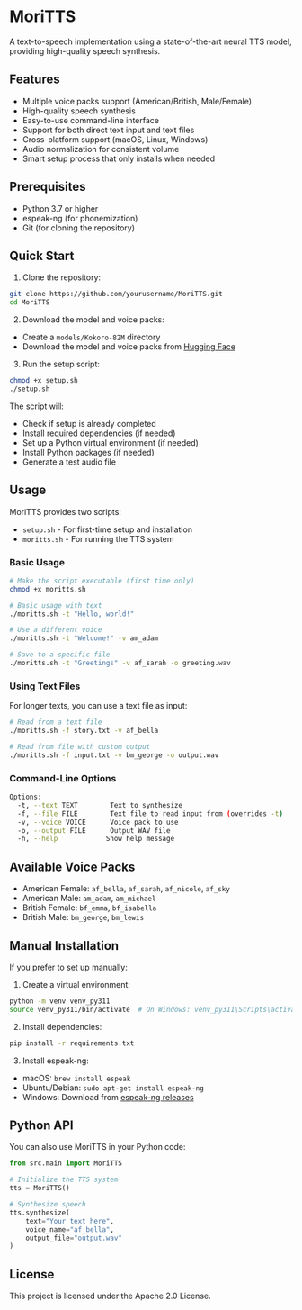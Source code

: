 # MoriTTS

A text-to-speech implementation using a state-of-the-art neural TTS model, providing high-quality speech synthesis.

## Features

- Multiple voice packs support (American/British, Male/Female)
- High-quality speech synthesis
- Easy-to-use command-line interface
- Support for both direct text input and text files
- Cross-platform support (macOS, Linux, Windows)
- Audio normalization for consistent volume
- Smart setup process that only installs when needed

## Prerequisites

- Python 3.7 or higher
- espeak-ng (for phonemization)
- Git (for cloning the repository)

## Quick Start

1. Clone the repository:
```bash
git clone https://github.com/yourusername/MoriTTS.git
cd MoriTTS
```

2. Download the model and voice packs:
- Create a `models/Kokoro-82M` directory
- Download the model and voice packs from [Hugging Face](https://huggingface.co/hexgrad/Kokoro-82M)

3. Run the setup script:
```bash
chmod +x setup.sh
./setup.sh
```

The script will:
- Check if setup is already completed
- Install required dependencies (if needed)
- Set up a Python virtual environment (if needed)
- Install Python packages (if needed)
- Generate a test audio file

## Usage

MoriTTS provides two scripts:
- `setup.sh` - For first-time setup and installation
- `moritts.sh` - For running the TTS system

### Basic Usage

```bash
# Make the script executable (first time only)
chmod +x moritts.sh

# Basic usage with text
./moritts.sh -t "Hello, world!"

# Use a different voice
./moritts.sh -t "Welcome!" -v am_adam

# Save to a specific file
./moritts.sh -t "Greetings" -v af_sarah -o greeting.wav
```

### Using Text Files

For longer texts, you can use a text file as input:

```bash
# Read from a text file
./moritts.sh -f story.txt -v af_bella

# Read from file with custom output
./moritts.sh -f input.txt -v bm_george -o output.wav
```

### Command-Line Options

```bash
Options:
  -t, --text TEXT        Text to synthesize
  -f, --file FILE        Text file to read input from (overrides -t)
  -v, --voice VOICE      Voice pack to use
  -o, --output FILE      Output WAV file
  -h, --help            Show help message
```

## Available Voice Packs

- American Female: `af_bella`, `af_sarah`, `af_nicole`, `af_sky`
- American Male: `am_adam`, `am_michael`
- British Female: `bf_emma`, `bf_isabella`
- British Male: `bm_george`, `bm_lewis`

## Manual Installation

If you prefer to set up manually:

1. Create a virtual environment:
```bash
python -m venv venv_py311
source venv_py311/bin/activate  # On Windows: venv_py311\Scripts\activate
```

2. Install dependencies:
```bash
pip install -r requirements.txt
```

3. Install espeak-ng:
- macOS: `brew install espeak`
- Ubuntu/Debian: `sudo apt-get install espeak-ng`
- Windows: Download from [espeak-ng releases](https://github.com/espeak-ng/espeak-ng/releases)

## Python API

You can also use MoriTTS in your Python code:

```python
from src.main import MoriTTS

# Initialize the TTS system
tts = MoriTTS()

# Synthesize speech
tts.synthesize(
    text="Your text here",
    voice_name="af_bella",
    output_file="output.wav"
)
```

## License

This project is licensed under the Apache 2.0 License. 